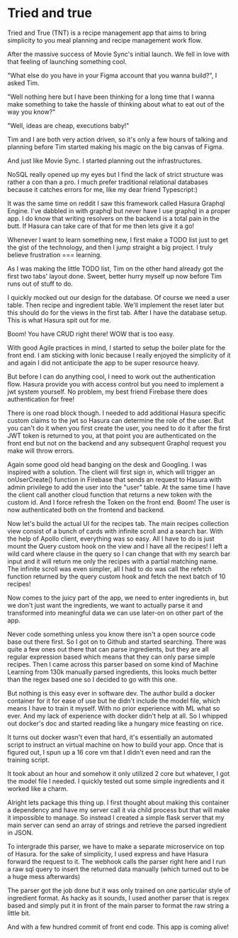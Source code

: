 # Tried and true

Tried and True (TNT) is a recipe management app that aims to bring simplicity to you meal planning and recipe management work flow.

After the massive success of Movie Sync's initial launch. We fell in love with that feeling of launching something cool.

"What else do you have in your Figma account that you wanna build?", I asked Tim.

"Well nothing here but I have been thinking for a long time that I wanna make something to take the hassle of thinking about what to eat out of the way you know?"

"Well, ideas are cheap, executions baby!"

Tim and I are both very action driven, so it's only a few hours of talking and planning before Tim started making his magic on the big canvas of Figma.

And just like Movie Sync. I started planning out the infrastructures.

NoSQL really opened up my eyes but I find the lack of strict structure was rather a con than a pro. I much prefer traditional relational databases because it catches errors for me, like my dear friend Typescript:)

It was the same time on reddit I saw this framework called Hasura Graphql Engine. I've dabbled in with graphql but never have I use graphql in a proper app. I do know that writing resolvers on the backend is a total pain in the butt. If Hasura can take care of that for me then lets give it a go!

Whenever I want to learn something new, I first make a TODO list just to get the gist of the technology, and then I jump straight a big project. I truly believe frustration === learning.

As I was making the little TODO list, Tim on the other hand already got the first two tabs' layout done. Sweet, better hurry myself up now before Tim runs out of stuff to do.

I quickly mocked out our design for the database. Of course we need a user table. Then recipe and ingredient table. We'll implement the reset later but this should do for the views in the first tab. After I have the database setup. This is what Hasura spit out for me.

Boom! You have CRUD right there! WOW that is too easy.

With good Agile practices in mind, I started to setup the boiler plate for the front end. I am sticking with Ionic because I really enjoyed the simplicity of it and again I did not anticipate the app to be super resource heavy.

But before I can do anything cool, I need to work out the authentication flow. Hasura provide you with access control but you need to implement a jwt system yourself. No problem, my best friend Firebase there does authentication for free!

There is one road block though. I needed to add additional Hasura specific custom claims to the jwt so Hasura can determine the role of the user. But you can't do it when you first create the user, you need to do it after the first JWT token is returned to you, at that point you are authenticated on the front end but not on the backend and any subsequent Graphql request you make will throw errors.

Again some good old head banging on the desk and Googling. I was inspired with a solution. The client will first sign in, which will trigger an onUserCreate() function in Firebase that sends an request to Hasura with admin privilege to add the user into the "user" table. At the same time I have the client call another cloud function that returns a new token with the custom id. And I force refresh the Token on the front end. Boom! The user is now authenticated both on the frontend and backend.

Now let's build the actual UI for the recipes tab. The main recipes collection view consist of a bunch of cards with infinite scroll and a search bar. With the help of Apollo client, everything was so easy. All I have to do is just mount the Query custom hook on the view and I have all the recipes! I left a wild card where clause in the query so I can change that with my search bar input and it will return me only the recipes with a partial matching name. The infinite scroll was even simpler, all I had to do was call the refetch function returned by the query custom hook and fetch the next batch of 10 recipes!

Now comes to the juicy part of the app, we need to enter ingredients in, but we don't just want the ingredients, we want to actually parse it and transformed into meaningful data we can use later-on on other part of the app.

Never code something unless you know there isn't a open source code base out there first. So I got on to Github and started searching. There was quite a few ones out there that can parse ingredients, but they are all regular expression based which means that they can only parse simple recipes. Then I came across this parser based on some kind of Machine Learning from 130k manually parsed ingredients, this looks much better than the regex based one so I decided to go with this one.

But nothing is this easy ever in software dev. The author build a docker container for it for ease of use but he didn't include the model file, which means I have to train it myself. With no prior experience with ML what so ever. And my lack of experience with docker didn't help at all. So I whipped out docker's doc and started reading like a hungary mice feasting on rice.

It turns out docker wasn't even that hard, it's essentially an automated script to instruct an virtual machine on how to build your app. Once that is figured out, I spun up a 16 core vm that I didn't even need and ran the training script.

It took about an hour and somehow it only utilized 2 core but whatever, I got the model file I needed. I quickly tested out some simple ingredients and it worked like a charm.

Alright lets package this thing up. I first thought about making this container a dependency and have my server call it via child process but that will make it impossible to manage. So instead I created a simple flask server that my main server can send an array of strings and retrieve the parsed ingredient in JSON.

To intergrade this parser, we have to make a separate microservice on top of Hasura. for the sake of simplicity, I used express and have Hasura forward the request to it. The webhook calls the parser right here and I run a raw sql query to insert the returned data manually (which turned out to be a huge mess afterwards)

The parser got the job done but it was only trained on one particular style of ingredient format. As hacky as it sounds, I used another parser that is regex based and simply put it in front of the main parser to format the raw string a little bit.

And with a few hundred commit of front end code. This app is coming alive!
